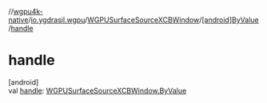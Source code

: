 //[wgpu4k-native](../../../../index.md)/[io.ygdrasil.wgpu](../../index.md)/[WGPUSurfaceSourceXCBWindow](../index.md)/[[android]ByValue](index.md)/[handle](handle.md)

# handle

[android]\
val [handle](handle.md): [WGPUSurfaceSourceXCBWindow.ByValue](../../../io.ygdrasil.wgpu.android/-w-g-p-u-surface-source-x-c-b-window/-by-value/index.md)
